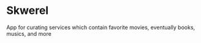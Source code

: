 # Skwerel
App for curating services which contain favorite movies, eventually books, musics, and more
